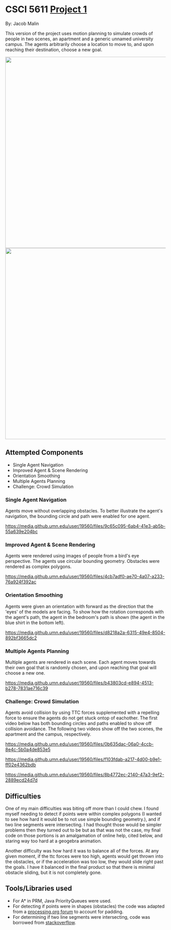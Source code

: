 # CSCI 5611 [Project 1](https://github.umn.edu/malin146/Project1)

By: Jacob Malin

This version of the project uses motion planning to simulate crowds of people in two scenes, an apartment and a generic unnamed university campus. The agents arbitrarily choose a location to move to, and upon reaching their destination, choose a new goal.

<img src="https://media.github.umn.edu/user/19560/files/dc4c0d92-11db-472c-808c-3d5df22660f0" width="600"/>

<img src="https://media.github.umn.edu/user/19560/files/84a06dd2-62bb-4650-896e-d89f234d6bc9" width="600"/>

## Attempted Components

- Single Agent Navigation
- Improved Agent & Scene Rendering
- Orientation Smoothing
- Multiple Agents Planning
- Challenge: Crowd Simulation

### Single Agent Navigation

Agents move without overlapping obstacles. To better illustrate the agent's navigation, the bounding circle and path were enabled for one agent.

https://media.github.umn.edu/user/19560/files/9c65c095-6ab4-41e3-ab5b-55a639e204bc

### Improved Agent & Scene Rendering

Agents were rendered using images of people from a bird's eye perspective. The agents use circular bounding geometry. Obstacles were rendered as complex polygons.

https://media.github.umn.edu/user/19560/files/4cb7adf0-ae70-4a07-a233-76a924f392ac

### Orientation Smoothing

Agents were given an orientation with forward as the direction that the 'eyes' of the models are facing. To show how the rotation corresponds with the agent's path, the agent in the bedroom's path is shown (the agent in the blue shirt in the bottom left).

https://media.github.umn.edu/user/19560/files/d8218a2a-6315-49e4-8504-892bf3665dc2

### Multiple Agents Planning

Multiple agents are rendered in each scene. Each agent moves towards their own goal that is randomly chosen, and upon reaching that goal will choose a new one.

https://media.github.umn.edu/user/19560/files/b43803cd-e894-4513-b278-7831ae716c39

### Challenge: Crowd Simulation

Agents avoid collision by using TTC forces supplemented with a repelling force to ensure the agents do not get stuck ontop of eachother. The first video below has both bounding circles and paths enabled to show off collision avoidance. The following two videos show off the two scenes, the apartment and the campus, respectively.

https://media.github.umn.edu/user/19560/files/0b635dac-06a0-4ccb-8e4c-5b0a4de853e5

https://media.github.umn.edu/user/19560/files/f103fdab-a217-4d00-b9e1-ff02e4362bdb

https://media.github.umn.edu/user/19560/files/8b4772ec-2140-47a3-9ef2-2889ecd24d7d

## Difficulties

One of my main difficulties was biting off more than I could chew. I found myself needing to detect if points were within complex polygons (I wanted to see how hard it would be to not use simple bounding geometry.), and if two line segments were intersecting. I had thought those would be simpler problems then they turned out to be but as that was not the case, my final code on those portions is an amalgamation of online help, cited below, and staring way too hard at a geogebra animation.

Another difficulty was how hard it was to balance all of the forces. At any given moment, if the ttc forces were too high, agents would get thrown into the obstacles, or if the acceleration was too low, they would slide right past the goals. I have it balanced in the final product so that there is minimal obstacle sliding, but it is not completely gone.

## Tools/Libraries used

- For A* in PRM, Java PriorityQueues were used.
- For detecting if points were in shapes (obstacles) the code was adapted from a [processing.org forum](https://discourse.processing.org/t/checking-for-a-point-within-a-2d-shape-v3-5/26874/15) to account for padding.
- For determining if two line segments were intersecting, code was borrowed from [stackoverflow](https://stackoverflow.com/questions/3838329/how-can-i-check-if-two-segments-intersect).
